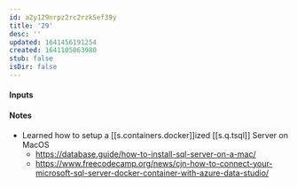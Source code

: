 ```yaml
---
id: a2y129nrpz2rc2rzk5ef39y
title: '29'
desc: ''
updated: 1641456191254
created: 1641105063980
stub: false
isDir: false
---
```


#### Inputs

#### Notes

- Learned how to setup a [[s.containers.docker]]ized [[s.q.tsql]] Server on MacOS
  - <https://database.guide/how-to-install-sql-server-on-a-mac/>
  - <https://www.freecodecamp.org/news/cjn-how-to-connect-your-microsoft-sql-server-docker-container-with-azure-data-studio/>

